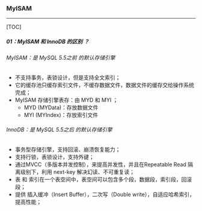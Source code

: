 ### MyISAM

------

[TOC]

##### 01：MyISAM 和 InnoDB 的区别 ？

###### MyISAM：是 MySQL 5.5之前 的默认存储引擎

- 不支持事务，表锁设计，但是支持全文索引；
- 它的缓存池只缓存索引文件，不缓存数据文件，数据文件的缓存交给操作系统完成；
- MyISAM 存储引擎表存：由 MYD 和 MYI ；
  - MYD (MYData)：存放数据文件
  - MYI (MYIndex)：存放索引文件

###### InnoDB：是 MySQL 5.5之后 的默认存储引擎

- 事务型存储引擎，支持回滚、崩溃恢复能力；
- 支持行锁，表锁设计，支持外键；
- 通过MVCC（多版本并发控制），来提高并发性，并且在Repeatable  Read 隔离级别下，利用 next-key 解决幻读、不可重复读；
- 表 和 索引在一个表空间中，表空间可以包含多个段，数据段，索引段，回滚段；
- 提供 插入缓冲（Insert Buffer），二次写（Double write），自适应哈希索引，提高性能；